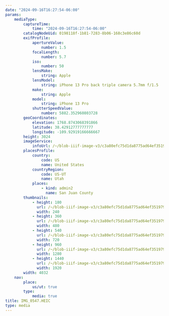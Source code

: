 ```yaml
---
date: "2024-09-16T16:27:54-06:00"
params:
    mediaType:
        captureTime:
            time: "2024-09-16T16:27:54-06:00"
        catalogNodeUid: 0198118f-1b81-7283-8b06-168c3e86c60d
        exifProfile:
            apertureValue:
                number: 1.5
            focalLength:
                number: 5.7
            iso:
                number: 50
            lensMake:
                string: Apple
            lensModel:
                string: iPhone 13 Pro back triple camera 5.7mm f/1.5
            make:
                string: Apple
            model:
                string: iPhone 13 Pro
            shutterSpeedValue:
                number: 5882.352960803728
        geoCoordinates:
            elevation: 1768.8743068391866
            latitude: 38.42912777777777
            longitude: -109.92919166666667
        height: 3024
        imageService:
            infoUrl: /~/blob-iiif-image-v3/c3a80efc75d1da8775ad64ef3519799adc7bbacc0e3321c90ea6281fb6b462d4/info.json
        placesProfile:
            country:
                code: US
                name: United States
            countryRegion:
                code: US-UT
                name: Utah
            places:
                - kind: admin2
                  name: San Juan County
        thumbnails:
            - height: 180
              url: /~/blob-iiif-image-v3/c3a80efc75d1da8775ad64ef3519799adc7bbacc0e3321c90ea6281fb6b462d4/full/240%2C180/0/default.jpg
              width: 240
            - height: 360
              url: /~/blob-iiif-image-v3/c3a80efc75d1da8775ad64ef3519799adc7bbacc0e3321c90ea6281fb6b462d4/full/480%2C360/0/default.jpg
              width: 480
            - height: 540
              url: /~/blob-iiif-image-v3/c3a80efc75d1da8775ad64ef3519799adc7bbacc0e3321c90ea6281fb6b462d4/full/720%2C540/0/default.jpg
              width: 720
            - height: 960
              url: /~/blob-iiif-image-v3/c3a80efc75d1da8775ad64ef3519799adc7bbacc0e3321c90ea6281fb6b462d4/full/1280%2C960/0/default.jpg
              width: 1280
            - height: 1440
              url: /~/blob-iiif-image-v3/c3a80efc75d1da8775ad64ef3519799adc7bbacc0e3321c90ea6281fb6b462d4/full/1920%2C1440/0/default.jpg
              width: 1920
        width: 4032
    nav:
        place:
            us/ut: true
        type:
            media: true
title: IMG_0547.HEIC
type: media
---
```

